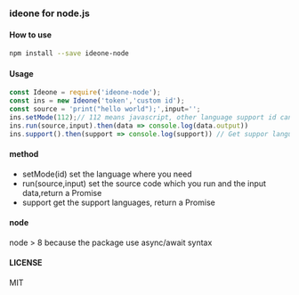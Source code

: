 ### ideone for node.js

#### How to use
```bash
npm install --save ideone-node
```

#### Usage
```javascript
const Ideone = require('ideone-node');
const ins = new Ideone('token','custom id');
const source = 'print("hello world");',input='';
ins.setMode(112);// 112 means javascript, other language support id can be seen in the ideone site.
ins.run(source,input).then(data => console.log(data.output))
ins.support().then(support => console.log(support)) // Get suppor language array
```
#### method

- setMode(id)  set the language where you need
- run(source,input) set the source code which you run and the input data,return a Promise
- support get the support languages, return a Promise
#### node
node > 8 because the package use async/await syntax


#### LICENSE
MIT